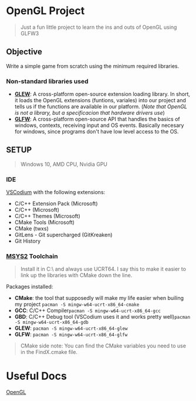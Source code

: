 # OpenGL Project
> Just a fun little project to learn the ins and outs of OpenGL using GLFW3

## Objective
Write a simple game from scratch using the minimum required libraries.

### Non-standard libraries used
- [**GLEW**](https://glew.sourceforge.net/): A cross-platform open-source extension loading library. In short, it loads the OpenGL extensions (funtions, variales) into our project and tells us if the functions are available in our platform. (_Note that OpenGL is not a library, but a specificacion that hardware drivers use_)
- [**GLFW**](https://www.glfw.org/): A cross-platform open-source API that handles the basics of windows, contexts, receiving input and OS events. Basically necesary for windows, since programs don't have low level access to the OS.


## SETUP
> Windows 10, AMD CPU, Nvidia GPU

### IDE
[VSCodium](https://vscodium.com/) with the following extensions:
- C/C++ Extension Pack (Microsoft)
- C/C++ (Microsoft)
- C/C++ Themes (Microsoft)
- CMake Tools (Microsoft)
- CMake (twxs)
- GitLens - Git supercharged (GitKreaken)
- Git History 
 
 ### [MSYS2](https://www.msys2.org/) Toolchain
> Install it in C:\\ and always use UCRT64. I say this to make it easier to link up the libraries with CMake down the line.

Packages installed:
- **CMake**: the tool that supposedly will make my life easier when builing my project ```pacman -S mingw-w64-ucrt-x86_64-cmake```
- **GCC**: C/C++ Compiler```pacman -S mingw-w64-ucrt-x86_64-gcc```
- **GBD**: C/C++ Debug tool (VSCodium uses it and works pretty well)```pacman -S mingw-w64-ucrt-x86_64-gdb```
- **GLEW**: ```pacman -S mingw-w64-ucrt-x86_64-glew```
- **GLFW**: ```pacman -S mingw-w64-ucrt-x86_64-glfw```

> CMake side note: You can find the CMake variables you need to use in the FindX.cmake file.

# Useful Docs
[OpenGL](https://docs.gl)


